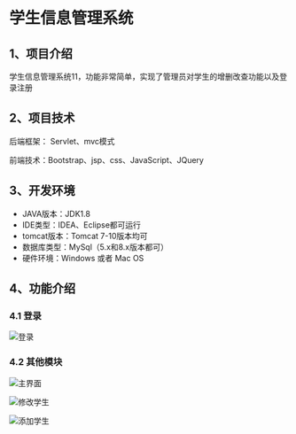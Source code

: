 # 学生信息管理系统


## 1、项目介绍

学生信息管理系统11，功能非常简单，实现了管理员对学生的增删改查功能以及登录注册


## 2、项目技术

后端框架： Servlet、mvc模式

前端技术：Bootstrap、jsp、css、JavaScript、JQuery

## 3、开发环境

- JAVA版本：JDK1.8
- IDE类型：IDEA、Eclipse都可运行
- tomcat版本：Tomcat 7-10版本均可
- 数据库类型：MySql（5.x和8.x版本都可） 
- 硬件环境：Windows 或者 Mac OS


## 4、功能介绍

### 4.1 登录

![登录](https://project-images-1256969109.cos.ap-chongqing.myqcloud.com/Typora-Images/202207182101627.jpg)

### 4.2 其他模块

![主界面](https://project-images-1256969109.cos.ap-chongqing.myqcloud.com/Typora-Images/202207182101540.jpg)

![修改学生](https://project-images-1256969109.cos.ap-chongqing.myqcloud.com/Typora-Images/202207182101790.jpg)

![添加学生](https://project-images-1256969109.cos.ap-chongqing.myqcloud.com/Typora-Images/202207182101599.jpg)

